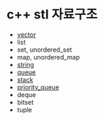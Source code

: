 # c++ stl 자료구조
- [vector](https://github.com/LEE026/algorithm-and-data-structure/blob/main/c%2B%2B_stl_data_structure/vector.md)
- list
- set, unordered_set
- map, unordered_map
- [string](https://github.com/LEE026/algorithm-and-data-structure/blob/main/c%2B%2B_stl_data_structure/string.md)
- [queue](https://github.com/LEE026/algorithm-and-data-structure/blob/main/c%2B%2B_stl_data_structure/queue.md)
- [stack](https://github.com/LEE026/algorithm-and-data-structure/blob/main/c%2B%2B_stl_data_structure/stack.md)
- [priority_queue](https://github.com/LEE026/algorithm-and-data-structure/blob/main/c%2B%2B_stl_data_structure/priority_queue.md)
- deque
- bitset
- tuple
